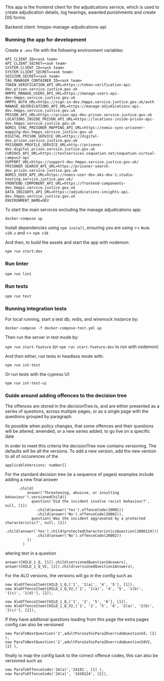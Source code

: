 This app is the frontend client for the adjudications service, which is used to create adjudication details, log hearings, awarded punishments and create DIS forms.

Backend client: hmpps-manage-adjudications-api

### Running the app for development

Create a `.env` file with the following environment variables:

```
API_CLIENT_ID=<ask team>
API_CLIENT_SECRET=<ask team>
SYSTEM_CLIENT_ID=<ask team>
SYSTEM_CLIENT_SECRET=<ask team>
SESSION_SECRET=<ask team>
TAG_MANAGER_CONTAINER_ID=<ask team>
TOKEN_VERIFICATION_API_URL=https://token-verification-api-dev.prison.service.justice.gov.uk
HMPPS_MANAGE_USERS_API_URL=https://manage-users-api-dev.hmpps.service.justice.gov.uk
HMPPS_AUTH_URL=https://sign-in-dev.hmpps.service.justice.gov.uk/auth
MANAGE_ADJUDICATIONS_API_URL=https://manage-adjudications-api-dev.hmpps.service.justice.gov.uk
PRISON_API_URL=https://prison-api-dev.prison.service.justice.gov.uk
LOCATIONS_INSIDE_PRISON_API_URL=https://locations-inside-prison-api-dev.hmpps.service.justice.gov.uk
NOMIS_SYNC_PRISONER_MAPPING_API_URL=https://nomis-sync-prisoner-mapping-dev.hmpps.service.justice.gov.uk
DIGITAL_PRISON_SERVICE_URL=https://digital-dev.prison.service.justice.gov.uk
PRISONER_PROFILE_SERVICE_URL=http://prisoner-dev.digital.prison.service.justice.gov.uk
CURIOUS_API_URL=https://testservices.sequation.net/sequation-virtual-campus2-api
SUPPORT_URL=https://support-dev.hmpps.service.justice.gov.uk/
PRISONER_SEARCH_API_URL=https://prisoner-search-dev.prison.service.justice.gov.uk
NOMIS_USER_API_URL=https://nomis-user-dev.aks-dev-1.studio-hosting.service.justice.gov.uk/
FRONTEND_COMPONENT_API_URL=https://frontend-components-dev.hmpps.service.justice.gov.uk
DATA_INSIGHTS_API_URL=https://adjudications-insights-api-dev.hmpps.service.justice.gov.uk
ENVIRONMENT_NAME=DEV
```

To start the main services excluding the manage adjudications app:

`docker-compose up`

Install dependencies using `npm install`, ensuring you are using >= `Node v20.x` and >= `npm v10`

And then, to build the assets and start the app with nodemon:

`npm run start:dev`

### Run linter

`npm run lint`

### Run tests

`npm run test`

### Running integration tests

For local running, start a test db, redis, and wiremock instance by:

`docker-compose -f docker-compose-test.yml up`

Then run the server in test mode by:

`npm run start-feature` (or `npm run start-feature:dev` to run with nodemon)

And then either, run tests in headless mode with:

`npm run int-test`

Or run tests with the cypress UI:

`npm run int-test-ui`

### Guide around adding offences to the decision tree

The offences are stored in the decisionTree.ts, and are either presented as a series of questions, across multiple pages, or as a single page
with the questions grouped by paragraph.

Its possible when policy changes, that some offences and their questions will be altered, amended, or a new series added, to go live on a specific date

In order to meet this criteria the decisionTree now contains versioning.  The defaults will be all the versions.  To add a new version, add the new version to all of occurences of the 

```applicableVersions: number[] ```

For the standard decision tree (ie a sequence of pages) examples include adding a new final answer

```
      .child(
          answer('Threatening, abusive, or insulting behaviour').versionedChild([
            question('Did the incident involve racist behaviour?', null, [1])
              .child(answer('Yes').offenceCode(20001))
              .child(answer('No').offenceCode(20002)),
            question('Was the incident aggravated by a protected characteristic?', null, [2])
              .child(answer('Yes').child(protectedCharacteristicsQuestion(2000124)))
              .child(answer('No').offenceCode(20002)) 
          ])
        )
```

altering text in a question

```
answer(CHILD_1_Q, [1]).child(versionedQuestion1Answers),
answer(CHILD_1_Q_V2, [2]).child(versionedQuestion1Answers),
  ```

  For the ALO versions, the versions will go in the config such as 

```
new AloOffenceItem(CHILD_1_Q,['1', '1(a)', '4', '5'], [1]),
new AloOffenceItem(CHILD_1_Q_V2,['1', '1(a)', '4', '5', '1(b)', '1(c)', '1(d)'], [2]),
  
new AloOffenceItem(CHILD_1_Q,['1', '2', '5', '6'], [1]),
new AloOffenceItem(CHILD_1_Q_V2,['1', '2', '5', '6', '2(a)', '2(b)', '2(c)'], [2]),
```

If they have additonal questions leading from this page the extra pages config can also be versioned

```
new ParaToNextQuestion('2',adultPara1aYoiPara2OverrideQuestionId, [1] ),
new ParaToNextQuestion('2',adultPara1aYoiPara2OverrideQuestionIdV2, [2] ),
```

finally to map the config back to the correct offence codes, this can also be versioned such as 

```
new ParaToOffenceCode('24(a)','24101', [1] ),
new ParaToOffenceCode('24(a)', '2410124', [2]),
 ```
